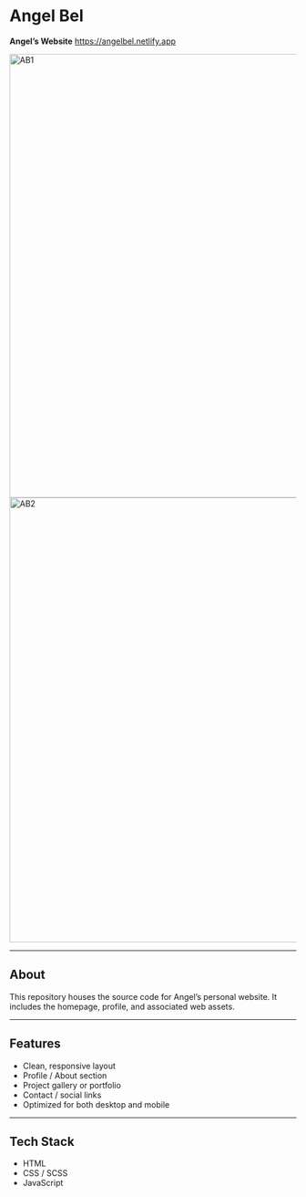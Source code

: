 # Angel Bel

**Angel’s Website** https://angelbel.netlify.app

<img width="1600" height="778" alt="AB1" src="https://github.com/user-attachments/assets/fd255bb9-46f6-4b2d-bebb-702dfddbd2f0" />
<img width="1600" height="780" alt="AB2" src="https://github.com/user-attachments/assets/51f02010-a63f-4b85-bdea-c8e8a1f06ddd" />

---

## About

This repository houses the source code for Angel’s personal website. It includes the homepage, profile, and associated web assets.

---

## Features

- Clean, responsive layout  
- Profile / About section  
- Project gallery or portfolio
- Contact / social links  
- Optimized for both desktop and mobile  

---

## Tech Stack

- HTML  
- CSS / SCSS  
- JavaScript  
